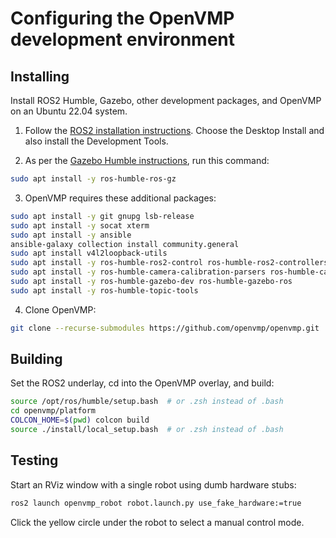 # Configuring the OpenVMP development environment

## Installing
Install ROS2 Humble, Gazebo, other development packages, and OpenVMP on an Ubuntu 22.04 system.

1. Follow the [ROS2 installation instructions](https://docs.ros.org/en/humble/Installation/Ubuntu-Install-Debians.html). Choose the Desktop Install and also install the Development Tools.

2. As per the [Gazebo Humble instructions](https://gazebosim.org/docs/garden/ros_installation#ros-2-humble-and-ros-2-rolling), run this command: 

```bash
sudo apt install -y ros-humble-ros-gz
```

3. OpenVMP requires these additional packages:

```bash
sudo apt install -y git gnupg lsb-release
sudo apt install -y socat xterm
sudo apt install -y ansible
ansible-galaxy collection install community.general
sudo apt install v4l2loopback-utils
sudo apt install -y ros-humble-ros2-control ros-humble-ros2-controllers
sudo apt install -y ros-humble-camera-calibration-parsers ros-humble-camera-info-manager
sudo apt install -y ros-humble-gazebo-dev ros-humble-gazebo-ros
sudo apt install -y ros-humble-topic-tools
```

4. Clone OpenVMP:

```bash
git clone --recurse-submodules https://github.com/openvmp/openvmp.git
```

## Building

Set the ROS2 underlay, cd into the OpenVMP overlay, and build:

```bash
source /opt/ros/humble/setup.bash  # or .zsh instead of .bash
cd openvmp/platform
COLCON_HOME=$(pwd) colcon build
source ./install/local_setup.bash  # or .zsh instead of .bash
```

## Testing

Start an RViz window with a single robot using dumb hardware stubs:

```bash
ros2 launch openvmp_robot robot.launch.py use_fake_hardware:=true
```

Click the yellow circle under the robot to select a manual control mode.
